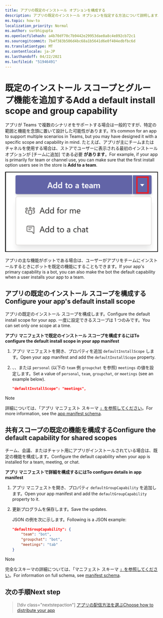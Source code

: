 ```yaml
---
title: アプリの既定のインストール オプションを構成する
description: アプリの既定のインストール オプションを指定する方法について説明します。
ms.topic: how-to
localization_priority: Normal
ms.author: surbhigupta
ms.openlocfilehash: a4b70df70c7b9442e29953dae8a8c4e892cb72c1
ms.sourcegitcommit: 7b4f383b506d4bc68a1b5641d6e0f404edbfbc6d
ms.translationtype: MT
ms.contentlocale: ja-JP
ms.lasthandoff: 04/22/2021
ms.locfileid: "51946491"
---
```

# <a name="add-a-default-install-scope-and-group-capability"></a><span data-ttu-id="5358d-103">既定のインストール スコープとグループ機能を追加する</span><span class="sxs-lookup"><span data-stu-id="5358d-103">Add a default install scope and group capability</span></span>

<span data-ttu-id="5358d-104">アプリが Teams で複数のシナリオをサポートする場合は一般的ですが、特定の範囲と機能を念頭に置いて設計した可能性があります。</span><span class="sxs-lookup"><span data-stu-id="5358d-104">It’s common for an app to support multiple scenarios in Teams, but you may have designed it with a specific scope and capability in mind.</span></span> <span data-ttu-id="5358d-105">たとえば、アプリが主にチームまたはチャネルを使用する場合は、ストアでユーザーに表示される最初のインストール オプションが [チームに追加] である必要 **があります**。</span><span class="sxs-lookup"><span data-stu-id="5358d-105">For example, if your app is primarily for team or channel use, you can make sure that the first install option users see in the store is **Add to a team**.</span></span>

![アプリの追加](../../assets/images/compose-extensions/addanapp.png)

<span data-ttu-id="5358d-107">アプリの主な機能がボットである場合は、ユーザーがアプリをチームにインストールするときにボットを既定の機能にすることもできます。</span><span class="sxs-lookup"><span data-stu-id="5358d-107">If your app's primary capability is a bot, you can also make the bot the default capability when a user installs your app to a team.</span></span> 

## <a name="configure-your-apps-default-install-scope"></a><span data-ttu-id="5358d-108">アプリの既定のインストール スコープを構成する</span><span class="sxs-lookup"><span data-stu-id="5358d-108">Configure your app's default install scope</span></span>

<span data-ttu-id="5358d-109">アプリの既定のインストール スコープを構成します。</span><span class="sxs-lookup"><span data-stu-id="5358d-109">Configure the default install scope for your app.</span></span> <span data-ttu-id="5358d-110">一度に設定できるスコープは 1 つのみです。</span><span class="sxs-lookup"><span data-stu-id="5358d-110">You can set only one scope at a time.</span></span>

<span data-ttu-id="5358d-111">**アプリ マニフェストで既定のインストール スコープを構成するには**</span><span class="sxs-lookup"><span data-stu-id="5358d-111">**To configure the default install scope in your app manifest**</span></span>

1. <span data-ttu-id="5358d-112">アプリ マニフェストを開き、プロパティを追加 `defaultInstallScope` します。</span><span class="sxs-lookup"><span data-stu-id="5358d-112">Open your app manifest and add the `defaultInstallScope` property.</span></span>
2. <span data-ttu-id="5358d-113">、、または `personal` (以下の `team` 例 `groupchat` を参照) `meetings` の値を設定します。</span><span class="sxs-lookup"><span data-stu-id="5358d-113">Set a value of `personal`, `team`, `groupchat`, or `meetings` (see an example below).</span></span>

    ```json
    "defaultInstallScope": "meetings",
    ```

> [!NOTE]
> <span data-ttu-id="5358d-114">詳細については、「アプリ マニフェスト スキーマ [」を参照してください](~/resources/schema/manifest-schema.md)。</span><span class="sxs-lookup"><span data-stu-id="5358d-114">For more information, see the [app manifest schema](~/resources/schema/manifest-schema.md).</span></span>

## <a name="configure-the-default-capability-for-shared-scopes"></a><span data-ttu-id="5358d-115">共有スコープの既定の機能を構成する</span><span class="sxs-lookup"><span data-stu-id="5358d-115">Configure the default capability for shared scopes</span></span>

<span data-ttu-id="5358d-116">チーム、会議、またはチャット用にアプリがインストールされている場合は、既定の機能を構成します。</span><span class="sxs-lookup"><span data-stu-id="5358d-116">Configure the default capability when your app is installed for a team, meeting, or chat.</span></span>

<span data-ttu-id="5358d-117">**アプリ マニフェストで詳細を構成するには**</span><span class="sxs-lookup"><span data-stu-id="5358d-117">**To configure details in app manifest**</span></span>

1. <span data-ttu-id="5358d-118">アプリ マニフェストを開き、プロパティ `defaultGroupCapability` を追加します。</span><span class="sxs-lookup"><span data-stu-id="5358d-118">Open your app manifest and add the `defaultGroupCapability` property to it.</span></span>
2. <span data-ttu-id="5358d-119">更新プログラムを保存します。</span><span class="sxs-lookup"><span data-stu-id="5358d-119">Save the updates.</span></span>

    <span data-ttu-id="5358d-120">JSON の例を次に示します。</span><span class="sxs-lookup"><span data-stu-id="5358d-120">Following is a JSON example:</span></span>

    ```json
    "defaultGroupCapability": {
        "team": "bot",
        "groupchat": "bot",
        "meetings": "tab"
    }
    ```
> [!NOTE]
> <span data-ttu-id="5358d-121">完全なスキーマの詳細については、「マニフェスト スキーマ [」を参照してください](~/resources/schema/manifest-schema.md)。</span><span class="sxs-lookup"><span data-stu-id="5358d-121">For information on full schema, see [manifest schema](~/resources/schema/manifest-schema.md).</span></span>

## <a name="next-step"></a><span data-ttu-id="5358d-122">次の手順</span><span class="sxs-lookup"><span data-stu-id="5358d-122">Next step</span></span>

> [!div class="nextstepaction"]
> [<span data-ttu-id="5358d-123">アプリの配信方法を選ぶ</span><span class="sxs-lookup"><span data-stu-id="5358d-123">Choose how to distribute your app</span></span>](overview.md)
